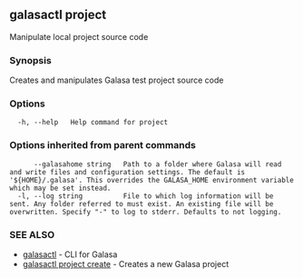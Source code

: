 ## galasactl project

Manipulate local project source code

### Synopsis

Creates and manipulates Galasa test project source code

### Options

```
  -h, --help   Help command for project
```

### Options inherited from parent commands

```
      --galasahome string   Path to a folder where Galasa will read and write files and configuration settings. The default is '${HOME}/.galasa'. This overrides the GALASA_HOME environment variable which may be set instead.
  -l, --log string          File to which log information will be sent. Any folder referred to must exist. An existing file will be overwritten. Specify "-" to log to stderr. Defaults to not logging.
```

### SEE ALSO

* [galasactl](galasactl.md)	 - CLI for Galasa
* [galasactl project create](galasactl_project_create.md)	 - Creates a new Galasa project

